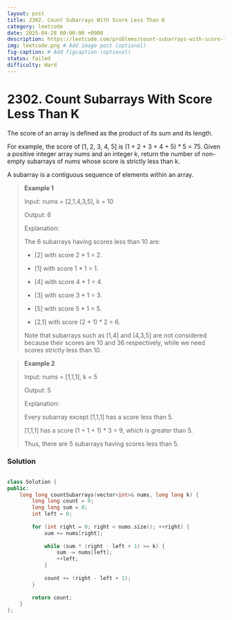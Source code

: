 ```yaml
---
layout: post
title: 2302. Count Subarrays With Score Less Than K
category: leetcode
date: 2025-04-28 00:00:00 +0900
description: https://leetcode.com/problems/count-subarrays-with-score-less-than-k/description/?envType=daily-question&envId=2025-04-28
img: leetcode.png # Add image post (optional)
fig-caption: # Add figcaption (optional)
status: failed
difficulty: Hard
---
```


# 2302. Count Subarrays With Score Less Than K

The score of an array is defined as the product of its sum and its length.

For example, the score of [1, 2, 3, 4, 5] is (1 + 2 + 3 + 4 + 5) * 5 = 75.
Given a positive integer array nums and an integer k, return the number of non-empty subarrays of nums whose score is strictly less than k.

A subarray is a contiguous sequence of elements within an array.

 

> **Example 1**
> 
> Input: nums = [2,1,4,3,5], k = 10
> 
> Output: 6
> 
> Explanation:
> 
> The 6 subarrays having scores less than 10 are:
> 
> - [2] with score 2 * 1 = 2.
> 
> - [1] with score 1 * 1 = 1.
> 
> - [4] with score 4 * 1 = 4.
> 
> - [3] with score 3 * 1 = 3. 
> 
> - [5] with score 5 * 1 = 5.
> 
> - [2,1] with score (2 + 1) * 2 = 6.
> 
> Note that subarrays such as [1,4] and [4,3,5] are not considered because their scores are 10 and 36 respectively, while we need scores strictly less than 10.


> **Example 2**
> 
> Input: nums = [1,1,1], k = 5
> 
> Output: 5
> 
> Explanation:
> 
> Every subarray except [1,1,1] has a score less than 5.
> 
> [1,1,1] has a score (1 + 1 + 1) * 3 = 9, which is greater than 5.
> 
> Thus, there are 5 subarrays having scores less than 5.


### Solution
```cpp

class Solution {
public:
    long long countSubarrays(vector<int>& nums, long long k) {
        long long count = 0;
        long long sum = 0;
        int left = 0;
        
        for (int right = 0; right < nums.size(); ++right) {
            sum += nums[right];
            
            while (sum * (right - left + 1) >= k) {
                sum -= nums[left];
                ++left;
            }
            
            count += (right - left + 1);
        }
        
        return count;
    }
};
```